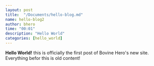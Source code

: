 ```yaml
---
layout: post
title:  "/Documents/hello-blog.md"
name: hello-blog2
author: bhero
time: "00:01"
description: "Hello World"
categories: [hello_world] 
---
```


**Hello World!** this is officially the first post of Bovine Hero's new site.
Everything befor this is old content!

